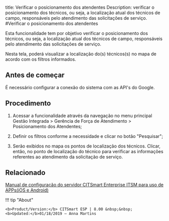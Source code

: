 title: Verificar o posicionamento dos atendentes
Description: verificar o posicionamento dos técnicos, ou seja, a localização atual dos técnicos de campo, responsáveis pelo atendimento das solicitações de serviço.
#Verificar o posicionamento dos atendentes

Esta funcionalidade tem por objetivo verificar o posicionamento dos técnicos, ou
seja, a localização atual dos técnicos de campo, responsáveis pelo atendimento
das solicitações de serviço.

Nesta tela, poderá visualizar a localização do(s) técnicos(s) no mapa de acordo
com os filtros informados.

Antes de começar
--------------------

É necessário configurar a conexão do sistema com as API's do Google.

Procedimento
----------------

1.  Acessar a funcionalidade através da navegação no menu principal Gestão
    Integrada \> Gerência de Força de Atendimento \> Posicionamento dos
    Atendentes;

2.  Definir os filtros conforme a necessidade e clicar no botão "Pesquisar";

3.  Serão exibidos no mapa os pontos de localização dos técnicos. Clicar, então,
    no ponto de localização do técnico para verificar as informações referentes
    ao atendimento da solicitação de serviço.


Relacionado
-------

[Manual de configuração do servidor CITSmart Enterprise ITSM para uso de APPs(iOS e Android)](/pt-br/citsmart-esp-8/additional-features/mobile-and-field-service/apps/server-configuration-app-android-ios.html)


!!! tip "About"

    <b>Product/Version:</b> CITSmart ESP | 8.00 &nbsp;&nbsp;
    <b>Updated:</b>01/18/2019 – Anna Martins

